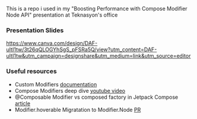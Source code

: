 This is a repo i used in my "Boosting Performance with Compose Modifier Node API" presentation at Teknasyon's office

### Presentation Slides
https://www.canva.com/design/DAF-uItI1tw/3t26qQLOGYhSgS_pFSRa5Q/view?utm_content=DAF-uItI1tw&utm_campaign=designshare&utm_medium=link&utm_source=editor

### Useful resources
- Custom Modifiers [documentation](https://developer.android.com/develop/ui/compose/custom-modifiers)
- Compose Modifiers deep dive [youtube video](https://www.youtube.com/watch?v=BjGX2RftXsU)
- @Composable Modifier vs composed factory in Jetpack Compose [article](https://engineering.teknasyon.com/composable-modifier-vs-composed-factory-in-jetpack-compose-6cbb675b0e7b)
- Modifier.hoverable Migratation to Modifier.Node [PR](https://github.com/androidx/androidx/commit/50d1b9d5512c4c601f19909925e1a2ada667359c?source=post_page-----66f891c0e8--------------------------------)
